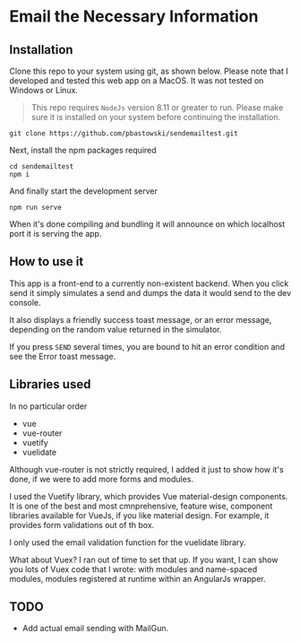 # Email the Necessary Information

## Installation

Clone this repo to your system using git, as shown below. Please note that I developed and tested this web app on a MacOS. It was not tested on Windows or Linux.

> This repo requires `NodeJs` version 8.11 or greater to run. Please make sure it is installed on your system before continuing the installation.

    git clone https://github.com/pbastowski/sendemailtest.git

Next, install the npm packages required

    cd sendemailtest
    npm i

And finally start the development server

    npm run serve

When it's done compiling and bundling it will announce on which localhost port it is serving the app. 

## How to use it

This app is a front-end to a currently non-existent backend. When you click send it simply simulates a send and dumps the data it would send to the dev console.
 
It also displays a friendly success toast message, or an error message, depending on the random value returned in the simulator.

If you press `SEND` several times, you are bound to hit an error condition and see the Error toast message. 
 
## Libraries used

In no particular order

- vue
- vue-router
- vuetify
- vuelidate
 
Although vue-router is not strictly required, I added it just to show how it's done, if we were to add more forms and modules.

I used the Vuetify library, which provides Vue material-design components. It is one of the best and most cmnprehensive, feature wise, component libraries available for VueJs, if you like material design. For example, it provides form validations out of th box. 

I only used the email validation function for the vuelidate library.  

What about Vuex? I ran out of time to set that up. If you want, I can show you lots of Vuex code that I wrote: with modules and name-spaced modules, modules registered at runtime within an AngularJs wrapper.  

## TODO

- Add actual email sending with MailGun.

